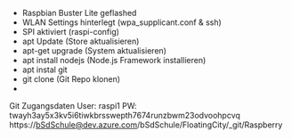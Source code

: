 * Raspbian Buster Lite geflashed
* WLAN Settings hinterlegt (wpa_supplicant.conf & ssh)
* SPI aktiviert (raspi-config)
* apt Update (Store aktualisieren)
* apt-get upgrade (System aktualisieren)
* apt install nodejs (Node.js Framework installieren)
* apt instal git
* git clone (Git Repo klonen)
* 




Git Zugangsdaten
User: raspi1
PW: twayh3ay5x3kv5i6tiwkbrsswepth7674runzbwm23odvoohpcvq
https://bSdSchule@dev.azure.com/bSdSchule/FloatingCity/_git/Raspberry
